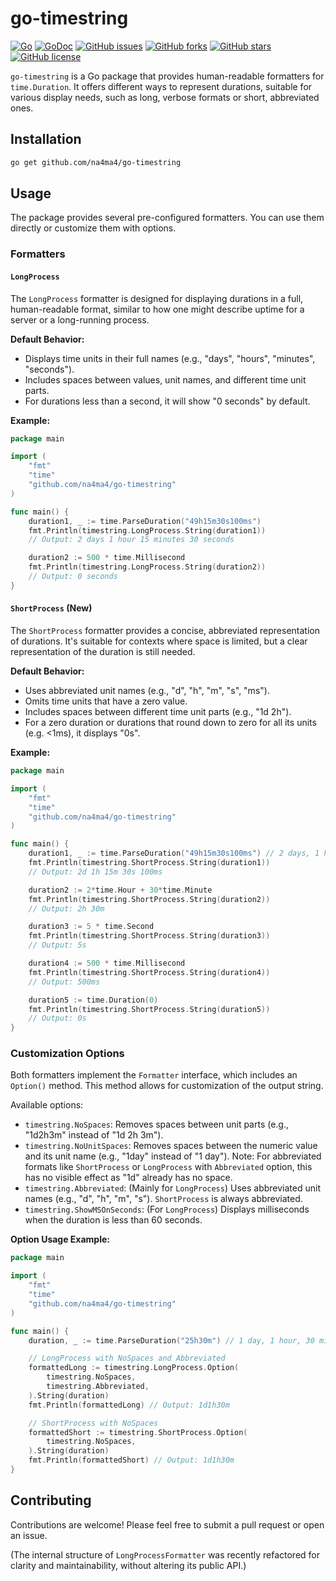 # go-timestring

[![Go](https://github.com/na4ma4/go-timestring/actions/workflows/go.yml/badge.svg)](https://github.com/na4ma4/go-timestring/actions/workflows/go.yml)
[![GoDoc](https://godoc.org/github.com/na4ma4/go-timestring/?status.svg)](https://godoc.org/github.com/na4ma4/go-timestring)
[![GitHub issues](https://img.shields.io/github/issues/na4ma4/go-timestring)](https://github.com/na4ma4/go-timestring/issues)
[![GitHub forks](https://img.shields.io/github/forks/na4ma4/go-timestring)](https://github.com/na4ma4/go-timestring/network)
[![GitHub stars](https://img.shields.io/github/stars/na4ma4/go-timestring)](https://github.com/na4ma4/go-timestring/stargazers)
[![GitHub license](https://img.shields.io/github/license/na4ma4/go-timestring)](https://github.com/na4ma4/go-timestring/blob/main/LICENSE)

`go-timestring` is a Go package that provides human-readable formatters for `time.Duration`. It offers different ways to represent durations, suitable for various display needs, such as long, verbose formats or short, abbreviated ones.

## Installation

```bash
go get github.com/na4ma4/go-timestring
```

## Usage

The package provides several pre-configured formatters. You can use them directly or customize them with options.

### Formatters

#### `LongProcess`

The `LongProcess` formatter is designed for displaying durations in a full, human-readable format, similar to how one might describe uptime for a server or a long-running process.

**Default Behavior:**
- Displays time units in their full names (e.g., "days", "hours", "minutes", "seconds").
- Includes spaces between values, unit names, and different time unit parts.
- For durations less than a second, it will show "0 seconds" by default.

**Example:**

```go
package main

import (
	"fmt"
	"time"
	"github.com/na4ma4/go-timestring"
)

func main() {
	duration1, _ := time.ParseDuration("49h15m30s100ms")
	fmt.Println(timestring.LongProcess.String(duration1))
	// Output: 2 days 1 hour 15 minutes 30 seconds

	duration2 := 500 * time.Millisecond
	fmt.Println(timestring.LongProcess.String(duration2))
	// Output: 0 seconds
}
```

#### `ShortProcess` (New)

The `ShortProcess` formatter provides a concise, abbreviated representation of durations. It's suitable for contexts where space is limited, but a clear representation of the duration is still needed.

**Default Behavior:**
- Uses abbreviated unit names (e.g., "d", "h", "m", "s", "ms").
- Omits time units that have a zero value.
- Includes spaces between different time unit parts (e.g., "1d 2h").
- For a zero duration or durations that round down to zero for all its units (e.g. <1ms), it displays "0s".

**Example:**

```go
package main

import (
	"fmt"
	"time"
	"github.com/na4ma4/go-timestring"
)

func main() {
	duration1, _ := time.ParseDuration("49h15m30s100ms") // 2 days, 1 hour, 15 minutes, 30 seconds, 100 milliseconds
	fmt.Println(timestring.ShortProcess.String(duration1))
	// Output: 2d 1h 15m 30s 100ms

	duration2 := 2*time.Hour + 30*time.Minute
	fmt.Println(timestring.ShortProcess.String(duration2))
	// Output: 2h 30m

	duration3 := 5 * time.Second
	fmt.Println(timestring.ShortProcess.String(duration3))
	// Output: 5s

	duration4 := 500 * time.Millisecond
	fmt.Println(timestring.ShortProcess.String(duration4))
	// Output: 500ms

	duration5 := time.Duration(0)
	fmt.Println(timestring.ShortProcess.String(duration5))
	// Output: 0s
}
```

### Customization Options

Both formatters implement the `Formatter` interface, which includes an `Option()` method. This method allows for customization of the output string.

Available options:

- `timestring.NoSpaces`: Removes spaces between unit parts (e.g., "1d2h3m" instead of "1d 2h 3m").
- `timestring.NoUnitSpaces`: Removes spaces between the numeric value and its unit name (e.g., "1day" instead of "1 day"). Note: For abbreviated formats like `ShortProcess` or `LongProcess` with `Abbreviated` option, this has no visible effect as "1d" already has no space.
- `timestring.Abbreviated`: (Mainly for `LongProcess`) Uses abbreviated unit names (e.g., "d", "h", "m", "s"). `ShortProcess` is always abbreviated.
- `timestring.ShowMSOnSeconds`: (For `LongProcess`) Displays milliseconds when the duration is less than 60 seconds.

**Option Usage Example:**

```go
package main

import (
	"fmt"
	"time"
	"github.com/na4ma4/go-timestring"
)

func main() {
	duration, _ := time.ParseDuration("25h30m") // 1 day, 1 hour, 30 minutes

	// LongProcess with NoSpaces and Abbreviated
	formattedLong := timestring.LongProcess.Option(
		timestring.NoSpaces,
		timestring.Abbreviated,
	).String(duration)
	fmt.Println(formattedLong) // Output: 1d1h30m

	// ShortProcess with NoSpaces
	formattedShort := timestring.ShortProcess.Option(
		timestring.NoSpaces,
	).String(duration)
	fmt.Println(formattedShort) // Output: 1d1h30m
}
```

## Contributing

Contributions are welcome! Please feel free to submit a pull request or open an issue.

(The internal structure of `LongProcessFormatter` was recently refactored for clarity and maintainability, without altering its public API.)
